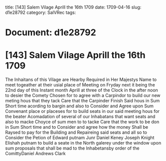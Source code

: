title: [143] Salem Vilage Aprill the 16th 1709
date: 1709-04-16
slug: d1e28792
category: SalVRec
tags: 




# Document: d1e28792


# [143] Salem Vilage Aprill the 16th 1709

The Inhaitans of this Vilage are Hearby Required in Her Majestys Name to meet togeather at their usial place of Meeting on Fryday next it being the 22nd day of this Instant month Aprill at three of the Clock in the after noon to desier the Comety Chosen for to agree with a Carpindor to build our new meting hous that they tack Care that the Carpinder Finish Said hous in Sum Short time acording to bargin and also to Consider and Agree upon Sum Convenant place or placeses for to build seats in our said meeting hous for the beater Acomadation of several of our Inhabatans that want seats and also to macke Choyce of sum men to to tacke Care that the work to be don in Sum Short time and to Consider and agree how the money Shall be Raysed to pay for the Building and Repaireing said seats and all so to Consider the Petion of Edward putnam Junr Daniel Keney Joseph Knight Elishah putnam to build a seate in the North galerey under the window upon sum proposals that shall be mad to the Inhabetansby order of the ComittyDaniel Andrews Clark
